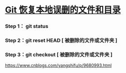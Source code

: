 # [Git 恢复本地误删的文件和目录](https://www.cnblogs.com/yangshifu/p/9680993.html)



### Step 1： git status

### Step 2：git reset HEAD [ 被删除的文件或文件夹 ]

### Step 3：git checkout [ 被删除的文件或文件夹 ]



https://www.cnblogs.com/yangshifu/p/9680993.html



